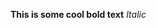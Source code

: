 <b>This is some cool bold text</b>
<i>Italic</i>
<a href="http://ufc.com/" title="Title"></a>

<a href="file:///Users/pranavreddy/Desktop/Screenshot%202016-06-26%2022.33.44.png"></a>
</a>
</p>
